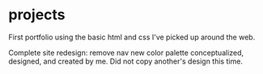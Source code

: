 # projects
First portfolio using the basic html and css I've picked up around the web. 

Complete site redesign:
remove nav
new color palette
conceptualized, designed, and created by me.
Did not copy another's design this time. 

